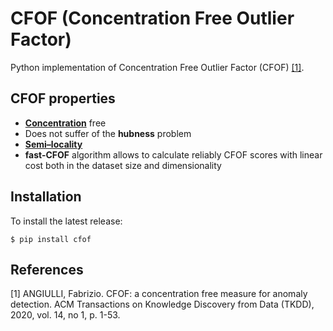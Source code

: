 # CFOF (Concentration Free Outlier Factor)

Python implementation of Concentration Free Outlier Factor (CFOF) [[1]](#1).

## CFOF properties

- [**Concentration**](## "The tendency of distances to become almost indiscernible as dimensionality
increases.") free
- Does not suffer of the **hubness** problem
- [**Semi–locality**](## "CFOF score is both translation and scale-invariant and, hence, that the number of outliers coming from each cluster is directly proportional to its size and to its kurtosis")
- **fast-CFOF** algorithm allows to calculate reliably CFOF scores with linear cost both in the dataset size and dimensionality

## Installation

To install the latest release:
```
$ pip install cfof
```

## References

<a id="1">[1]</a>
ANGIULLI, Fabrizio. CFOF: a concentration free measure for anomaly detection. ACM Transactions on Knowledge Discovery from Data (TKDD), 2020, vol. 14, no 1, p. 1-53.